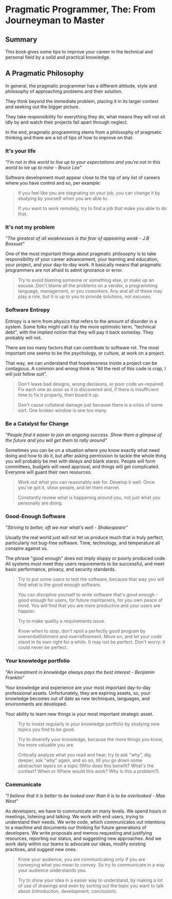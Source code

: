 # Pragmatic Programmer, The: From Journeyman to Master

## Summary

This book gives some tips to improve your career in the technical and personal field by a solid and practical knowledge.

## A Pragmatic Philosophy

In general, the pragmatic programmer has a different attitude, style and philosophy of approaching problems and their solution.

They think beyond the immediate problem, placing it in its larger context and seeking out the bigger picture.

They take responsibility for everything they do, what means they will not sit idly by and watch their projects fail apart through neglect.

In the end, pragmatic programming stems from a philosophy of pragmatic thinking and there are a lot of tips of how to improve on that.

### It's your life

*"I'm not in this world to live up to your expectations and you're not in this world to ive up to mine - Bruce Lee"*

Software development must appear close to the top of any list of careers where you have control and so, per example:

> If you feel like you are stagnating on your job, you can change it by studying by yourself when you are able to.
>
> If you want to work remotely, try to find a job that make you able to do that.

### It's not my problem

*"The greatest of all weaknesses is the fear of appearing weak - J.B Bossuet"*

One of the most important things about pragmatic philosophy is to take responsibility of your career advancement, your learning and education, your project, and your day-to-day work. It basically means that pragmatic programmers are not afraid to admit ignorance or error.

> Try to avoid blaming someone or something else, or make up an excuse. Don't blame all the problems on a vendor, a programming language, management, or you coworkers. Any and all of these may play a role, but it is up to you to provide solutions, not excuses.

### Software Entropy

Entropy is a term from physics that refers to the amount of disorder in a system. Some folks might call it by the more optimistic term, "technical debt", with the implied notion that they will pay it back someday. They probably will not.

There are too many factors that can contribute to software rot. The most important one seems to be the psychology, or culture, at work on a project.

That way, we can understand that hopelessness inside a project can be contagious. A common and wrong think is "All the rest of this code is crap, I will just follow suit".

> Don't leave bad designs, wrong decisions, or poor code un-repaired. Fix each one as soon as it is discovered and, if there is insufficient time to fix it properly, then board it up.
>
> Don't cause collateral damage just because there is a crisis of some sort. One broken window is one too many.

### Be a Catalyst for Change

*"People find it easier to join an ongoing success. Show them a glimpse of the future and you will get them to rally around"*

Sometimes you can be on a situation where you know exactly what need doing and how to do it, but after asking permission to tackle the whole thing you will probably be met with delays and blank stares. People will form committees, budgets will need approval, and things will get complicated. Everyone will guard their own resources.

> Work out what you can reasonably ask for. Develop it well. Once you've got it, show people, and let them marvel.
>
> Constantly review what is happening around you, not just what you personally are doing.

### Good-Enough Software

*"Striving to better, oft we mar what's well - Shakespeare"*

Usually the real world just will not let us produce much that is truly perfect, particularly not bug-free software. Time, technology, and temperature all conspire against us.

The phrase "good enough" does not imply sloppy or poorly produced code. All systems must meet they users requirements to be successful, and meet basic performance, privacy, and security standards.

> Try to put some users to test the software, because that way you will find what is the good enough software.
>
> You can discipline yourself to write software that's good enough - good enough for users, for future maintainers, for you own peace of mind. You will find that you are more productive and your users are happier.
>
> Try to make quality a requirements issue.
>
> Know when to stop, don't spoil a perfectly good program by overembellishment and overrefinement. Move on, and let your code stand in its own right for a while. It may not be perfect. Don't worry: it could never be perfect.

### Your knowledge portfolio

*"An investment in knowledge always pays the best interest - Benjamin Franklin"*

Your knowledge and experience are your most important day-to-day professional assets. Unfortunately, they are expiring assets, so, your knowledge becomes out of date as new techniques, languages, and environments are developed.

Your ability to learn new things is your most important strategic asset.

> Try to invest regularly in your knowledge portfolio by studying new topics you find to be good.
>
> Try to diversify your knowledge, because the more things you know, the more valuable you are.
>
> Critically analyze what you read and hear, try to ask "why", dig deeper, ask "why" again, and so on, till you go down some abstraction layers on a topic (Who does this benefit? What's the context? When or Where would this work? Why is this a problem?).

### Communicate

*"I believe that it is better to be looked over than it is to be overlooked - Mae West"*

As developers, we have to communicate on many levels. We spend hours in meetings, listening and talking. We work with end users, trying to understand their needs. We write code, which communicates out intentions to a machine and documents our thinking for future generations of developers. We write proposals and memos requesting and justifying resources, reporting our status, and suggesting new approaches. And we work daily within our teams to advocate our ideas, modify existing practices, and suggest new ones.

> Know your audience, you are communicating only if you are conveying what you mean to convey. So try to communicate in a way your audience understands you.
>
> Try to show your idea in a easier way to understand, by making a lot of use of drawings and even by sorting out the topic you want to talk about (introduction, development, conclusion).
